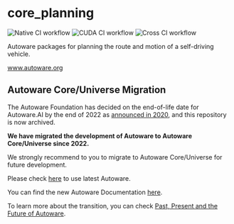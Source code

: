 # core_planning

![Native CI workflow](https://github.com/Autoware-AI/core_planning/workflows/Native%20CI%20workflow/badge.svg) ![CUDA CI workflow](https://github.com/Autoware-AI/core_planning/workflows/CUDA%20CI%20workflow/badge.svg) ![Cross CI workflow](https://github.com/Autoware-AI/core_planning/workflows/Cross%20CI%20workflow/badge.svg)

Autoware packages for planning the route and motion of a self-driving vehicle.

www.autoware.org

## Autoware Core/Universe Migration

The Autoware Foundation has decided on the end-of-life date for Autoware.AI by the end of 2022 as [announced in 2020](https://discourse.ros.org/t/end-of-life-dates-for-autoware-ai/13750), and this repository is now archived.

**We have migrated the development of Autoware to Autoware Core/Universe since 2022.**

We strongly recommend to you to migrate to Autoware Core/Universe for future development.

Please check [here](https://github.com/autowarefoundation/autoware) to use latest Autoware.

You can find the new Autoware Documentation [here](https://autowarefoundation.github.io/autoware-documentation/main/).

To learn more about the transition, you can check [Past, Present and the Future of Autoware](https://www.autoware.org/post/past-present-and-the-future-of-autoware).

